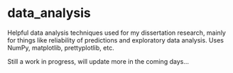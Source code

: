 data_analysis
=============

Helpful data analysis techniques used for my dissertation research, mainly for things like reliability of predictions and exploratory data analysis. Uses NumPy, matplotlib, prettyplotlib, etc.

Still a work in progress, will update more in the coming days...
